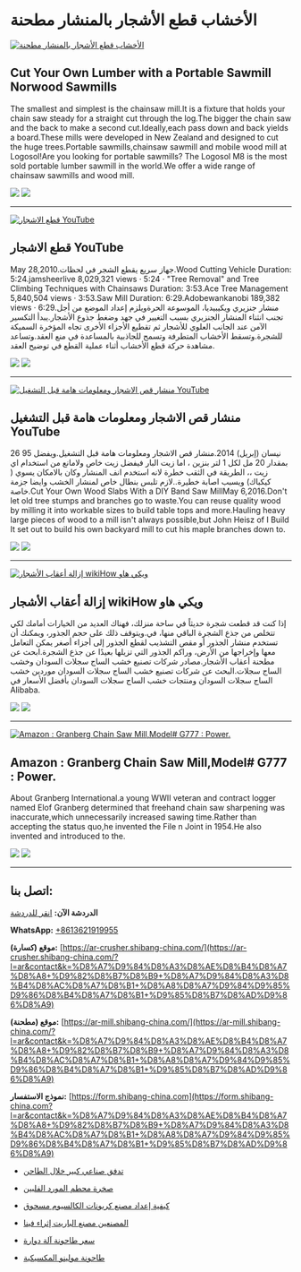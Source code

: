 # الأخشاب قطع الأشجار بالمنشار مطحنة

<a href="https://swt.shibang-china.com/?l=ar&img&k=%D8%A7%D9%84%D8%A3%D8%AE%D8%B4%D8%A7%D8%A8+%D9%82%D8%B7%D8%B9+%D8%A7%D9%84%D8%A3%D8%B4%D8%AC%D8%A7%D8%B1+%D8%A8%D8%A7%D9%84%D9%85%D9%86%D8%B4%D8%A7%D8%B1+%D9%85%D8%B7%D8%AD%D9%86%D8%A9" target="_blank">![الأخشاب قطع الأشجار بالمنشار مطحنة](http://static.shibang-china.com/all-800x300/1366.jpg)</a>

## Cut Your Own Lumber with a Portable Sawmill Norwood Sawmills
The smallest and simplest is the chainsaw mill.It is a fixture that holds your chain saw steady for a straight cut through the log.The bigger the chain saw and the back to make a second cut.Ideally,each pass down and back yields a board.These mills were developed in New Zealand and designed to cut the huge trees.Portable sawmills,chainsaw sawmill and mobile wood mill at Logosol!Are you looking for portable sawmills? The Logosol M8 is the most sold portable lumber sawmill in the world.We offer a wide range of chainsaw sawmills and wood mill.


<a href="https://whatsapp.shibangsoft.com/WhatsApp.php" target="_blank" title="WhatsApp">![](http://static.shibang-china.com/icon/whatsapp.png)</a> <a href="https://swt.shibang-china.com/?l=ar&icon&k=%D8%A7%D9%84%D8%A3%D8%AE%D8%B4%D8%A7%D8%A8+%D9%82%D8%B7%D8%B9+%D8%A7%D9%84%D8%A3%D8%B4%D8%AC%D8%A7%D8%B1+%D8%A8%D8%A7%D9%84%D9%85%D9%86%D8%B4%D8%A7%D8%B1+%D9%85%D8%B7%D8%AD%D9%86%D8%A9" target="_blank">![](http://static.shibang-china.com/icon/chat-ar.png)</a>

---

<a href="https://swt.shibang-china.com/?l=ar&img&k=%D8%A7%D9%84%D8%A3%D8%AE%D8%B4%D8%A7%D8%A8+%D9%82%D8%B7%D8%B9+%D8%A7%D9%84%D8%A3%D8%B4%D8%AC%D8%A7%D8%B1+%D8%A8%D8%A7%D9%84%D9%85%D9%86%D8%B4%D8%A7%D8%B1+%D9%85%D8%B7%D8%AD%D9%86%D8%A9" target="_blank">![قطع الاشجار YouTube](http://static.shibang-china.com/all-800x300/146.jpg)</a>

## قطع الاشجار YouTube
May 28,2010.جهاز سريع يقطع الشجر في لحظات.Wood Cutting Vehicle Duration: 5:24.jamsheerlive 8,029,321 views &middot; 5:24 &middot; &quot;Tree Removal&quot; and Tree Climbing Techniques with Chainsaws Duration: 3:53.Ace Tree Management 5,840,504 views &middot; 3:53.Saw Mill Duration: 6:29.Adobewankanobi 189,382 views &middot; 6:29.منشار جنزيري ويكيبيديا، الموسوعة الحرةويلزم إعداد الموضع من أجل تجنب انثناء المنشار الجنزيري بسبب التغيير في جهد وضغط جذوع الأشجار.يبدأ التكسير الآمن عند الجانب العلوي للأشجار ثم تقطيع الأجزاء الأخرى تجاه المؤخرة السميكة للشجرة.وتسقط الأخشاب المتطرفة وتسمح للجاذبية بالمساعدة في منع العقد.وتساعد مشاهدة حركة قطع الأخشاب أثناء عملية القطع في توضيح العقد.


<a href="https://whatsapp.shibangsoft.com/WhatsApp.php" target="_blank" title="WhatsApp">![](http://static.shibang-china.com/icon/whatsapp.png)</a> <a href="https://swt.shibang-china.com/?l=ar&icon&k=%D8%A7%D9%84%D8%A3%D8%AE%D8%B4%D8%A7%D8%A8+%D9%82%D8%B7%D8%B9+%D8%A7%D9%84%D8%A3%D8%B4%D8%AC%D8%A7%D8%B1+%D8%A8%D8%A7%D9%84%D9%85%D9%86%D8%B4%D8%A7%D8%B1+%D9%85%D8%B7%D8%AD%D9%86%D8%A9" target="_blank">![](http://static.shibang-china.com/icon/chat-ar.png)</a>

---

<a href="https://swt.shibang-china.com/?l=ar&img&k=%D8%A7%D9%84%D8%A3%D8%AE%D8%B4%D8%A7%D8%A8+%D9%82%D8%B7%D8%B9+%D8%A7%D9%84%D8%A3%D8%B4%D8%AC%D8%A7%D8%B1+%D8%A8%D8%A7%D9%84%D9%85%D9%86%D8%B4%D8%A7%D8%B1+%D9%85%D8%B7%D8%AD%D9%86%D8%A9" target="_blank">![منشار قص الاشجار ومعلومات هامة قبل التشغيل YouTube](http://static.shibang-china.com/all-800x300/1003.jpg)</a>

## منشار قص الاشجار ومعلومات هامة قبل التشغيل YouTube
26 نيسان (إبريل) 2014.منشار قص الاشجار ومعلومات هامة قبل التشغيل.ويفضل 95 بمقدار 20 مل لكل 1 لتر بنزين ، اما زيت البار فيفضل زيت خاص ولامانع من استخدام اي زيت ،، الطريقة في الثقب خطرة لانه استخدم انف المنشار وكان بالامكان يسوي ( كيكباك) ويسبب اصابة خطيرة.﻿.لازم تلبس بنطال خاص لمنشار الخشب وايضا جزمة خاصة.Cut Your Own Wood Slabs With a DIY Band Saw MillMay 6,2016.Don&#39;t let old tree stumps and branches go to waste.You can reuse quality wood by milling it into workable sizes to build table tops and more.Hauling heavy large pieces of wood to a mill isn&#39;t always possible,but John Heisz of I Build It set out to build his own backyard mill to cut his maple branches down to.


<a href="https://whatsapp.shibangsoft.com/WhatsApp.php" target="_blank" title="WhatsApp">![](http://static.shibang-china.com/icon/whatsapp.png)</a> <a href="https://swt.shibang-china.com/?l=ar&icon&k=%D8%A7%D9%84%D8%A3%D8%AE%D8%B4%D8%A7%D8%A8+%D9%82%D8%B7%D8%B9+%D8%A7%D9%84%D8%A3%D8%B4%D8%AC%D8%A7%D8%B1+%D8%A8%D8%A7%D9%84%D9%85%D9%86%D8%B4%D8%A7%D8%B1+%D9%85%D8%B7%D8%AD%D9%86%D8%A9" target="_blank">![](http://static.shibang-china.com/icon/chat-ar.png)</a>

---

<a href="https://swt.shibang-china.com/?l=ar&img&k=%D8%A7%D9%84%D8%A3%D8%AE%D8%B4%D8%A7%D8%A8+%D9%82%D8%B7%D8%B9+%D8%A7%D9%84%D8%A3%D8%B4%D8%AC%D8%A7%D8%B1+%D8%A8%D8%A7%D9%84%D9%85%D9%86%D8%B4%D8%A7%D8%B1+%D9%85%D8%B7%D8%AD%D9%86%D8%A9" target="_blank">![إزالة أعقاب الأشجار wikiHow ويكي هاو](http://static.shibang-china.com/all-800x300/732.jpg)</a>

## إزالة أعقاب الأشجار wikiHow ويكي هاو
إذا كنت قد قطعت شجرة حديثاً في ساحة منزلك، فهناك العديد من الخيارات أمامك لكي تتخلص من جذع الشجرة الباقي منها، في.ويتوقف ذلك على حجم الجذور، ويمكنك أن تستخدم منشار الجذور أو مقص التشذيب لقطع الجذور إلى أجزاء أصغر يمكن التعامل معها وإخراجها من الأرض، وراكم الجذور التي تزيلها بعيدًا عن جذع الشجرة.ابحث عن مطحنة أعقاب الأشجار.مصادر شركات تصنيع خشب الساج سجلات السودان وخشب الساج سجلات.البحث عن شركات تصنيع خشب الساج سجلات السودان موردين خشب الساج سجلات السودان ومنتجات خشب الساج سجلات السودان بأفضل الأسعار في Alibaba.


<a href="https://whatsapp.shibangsoft.com/WhatsApp.php" target="_blank" title="WhatsApp">![](http://static.shibang-china.com/icon/whatsapp.png)</a> <a href="https://swt.shibang-china.com/?l=ar&icon&k=%D8%A7%D9%84%D8%A3%D8%AE%D8%B4%D8%A7%D8%A8+%D9%82%D8%B7%D8%B9+%D8%A7%D9%84%D8%A3%D8%B4%D8%AC%D8%A7%D8%B1+%D8%A8%D8%A7%D9%84%D9%85%D9%86%D8%B4%D8%A7%D8%B1+%D9%85%D8%B7%D8%AD%D9%86%D8%A9" target="_blank">![](http://static.shibang-china.com/icon/chat-ar.png)</a>

---

<a href="https://swt.shibang-china.com/?l=ar&img&k=%D8%A7%D9%84%D8%A3%D8%AE%D8%B4%D8%A7%D8%A8+%D9%82%D8%B7%D8%B9+%D8%A7%D9%84%D8%A3%D8%B4%D8%AC%D8%A7%D8%B1+%D8%A8%D8%A7%D9%84%D9%85%D9%86%D8%B4%D8%A7%D8%B1+%D9%85%D8%B7%D8%AD%D9%86%D8%A9" target="_blank">![Amazon : Granberg Chain Saw Mill,Model# G777 : Power.](http://static.shibang-china.com/all-800x300/850.jpg)</a>

## Amazon : Granberg Chain Saw Mill,Model# G777 : Power.
About Granberg International.a young WWII veteran and contract logger named Elof Granberg determined that freehand chain saw sharpening was inaccurate,which unnecessarily increased sawing time.Rather than accepting the status quo,he invented the File n Joint in 1954.He also invented and introduced to the.

<a href="https://whatsapp.shibangsoft.com/WhatsApp.php" target="_blank" title="WhatsApp">![](http://static.shibang-china.com/icon/whatsapp.png)</a> <a href="https://swt.shibang-china.com/?l=ar&icon&k=%D8%A7%D9%84%D8%A3%D8%AE%D8%B4%D8%A7%D8%A8+%D9%82%D8%B7%D8%B9+%D8%A7%D9%84%D8%A3%D8%B4%D8%AC%D8%A7%D8%B1+%D8%A8%D8%A7%D9%84%D9%85%D9%86%D8%B4%D8%A7%D8%B1+%D9%85%D8%B7%D8%AD%D9%86%D8%A9" target="_blank">![](http://static.shibang-china.com/icon/chat-ar.png)</a>

---
## اتصل بنا:

**الدردشة الآن:** [انقر للدردشة](https://swt.shibang-china.com?l=ar&contact&k=%D8%A7%D9%84%D8%A3%D8%AE%D8%B4%D8%A7%D8%A8+%D9%82%D8%B7%D8%B9+%D8%A7%D9%84%D8%A3%D8%B4%D8%AC%D8%A7%D8%B1+%D8%A8%D8%A7%D9%84%D9%85%D9%86%D8%B4%D8%A7%D8%B1+%D9%85%D8%B7%D8%AD%D9%86%D8%A9)

**WhatsApp:**  [+8613621919955](https://whatsapp.shibangsoft.com/WhatsApp.php)

**موقع (كسارة):** [https://ar-crusher.shibang-china.com/](https://ar-crusher.shibang-china.com/?l=ar&contact&k=%D8%A7%D9%84%D8%A3%D8%AE%D8%B4%D8%A7%D8%A8+%D9%82%D8%B7%D8%B9+%D8%A7%D9%84%D8%A3%D8%B4%D8%AC%D8%A7%D8%B1+%D8%A8%D8%A7%D9%84%D9%85%D9%86%D8%B4%D8%A7%D8%B1+%D9%85%D8%B7%D8%AD%D9%86%D8%A9)

**موقع (مطحنة):** [https://ar-mill.shibang-china.com/](https://ar-mill.shibang-china.com/?l=ar&contact&k=%D8%A7%D9%84%D8%A3%D8%AE%D8%B4%D8%A7%D8%A8+%D9%82%D8%B7%D8%B9+%D8%A7%D9%84%D8%A3%D8%B4%D8%AC%D8%A7%D8%B1+%D8%A8%D8%A7%D9%84%D9%85%D9%86%D8%B4%D8%A7%D8%B1+%D9%85%D8%B7%D8%AD%D9%86%D8%A9)

**نموذج الاستفسار:** [https://form.shibang-china.com](https://form.shibang-china.com?l=ar&contact&k=%D8%A7%D9%84%D8%A3%D8%AE%D8%B4%D8%A7%D8%A8+%D9%82%D8%B7%D8%B9+%D8%A7%D9%84%D8%A3%D8%B4%D8%AC%D8%A7%D8%B1+%D8%A8%D8%A7%D9%84%D9%85%D9%86%D8%B4%D8%A7%D8%B1+%D9%85%D8%B7%D8%AD%D9%86%D8%A9)

* [تدفق صناعي كبير خلال الطاحن](../27/%D8%AA%D8%AF%D9%81%D9%82%20%D8%B5%D9%86%D8%A7%D8%B9%D9%8A%20%D9%83%D8%A8%D9%8A%D8%B1%20%D8%AE%D9%84%D8%A7%D9%84%20%D8%A7%D9%84%D8%B7%D8%A7%D8%AD%D9%86.md)

* [صخرة محطم المورد الفلبين](../29/%D8%B5%D8%AE%D8%B1%D8%A9%20%D9%85%D8%AD%D8%B7%D9%85%20%D8%A7%D9%84%D9%85%D9%88%D8%B1%D8%AF%20%D8%A7%D9%84%D9%81%D9%84%D8%A8%D9%8A%D9%86.md)

* [كيفية إعداد مصنع كربونات الكالسيوم مسحوق](../27/%D9%83%D9%8A%D9%81%D9%8A%D8%A9%20%D8%A5%D8%B9%D8%AF%D8%A7%D8%AF%20%D9%85%D8%B5%D9%86%D8%B9%20%D9%83%D8%B1%D8%A8%D9%88%D9%86%D8%A7%D8%AA%20%D8%A7%D9%84%D9%83%D8%A7%D9%84%D8%B3%D9%8A%D9%88%D9%85%20%D9%85%D8%B3%D8%AD%D9%88%D9%82.md)

* [المصنعين مصنع الباريت إثراء فينا](../29/%D8%A7%D9%84%D9%85%D8%B5%D9%86%D8%B9%D9%8A%D9%86%20%D9%85%D8%B5%D9%86%D8%B9%20%D8%A7%D9%84%D8%A8%D8%A7%D8%B1%D9%8A%D8%AA%20%D8%A5%D8%AB%D8%B1%D8%A7%D8%A1%20%D9%81%D9%8A%D9%86%D8%A7.md)

* [سعر طاحونة آلة دوارة](../28/%D8%B3%D8%B9%D8%B1%20%D8%B7%D8%A7%D8%AD%D9%88%D9%86%D8%A9%20%D8%A2%D9%84%D8%A9%20%D8%AF%D9%88%D8%A7%D8%B1%D8%A9.md)

* [طاحونة مولينو المكسيكية](../26/%D8%B7%D8%A7%D8%AD%D9%88%D9%86%D8%A9%20%D9%85%D9%88%D9%84%D9%8A%D9%86%D9%88%20%D8%A7%D9%84%D9%85%D9%83%D8%B3%D9%8A%D9%83%D9%8A%D8%A9.md)